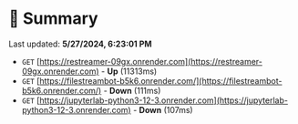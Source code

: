 # 📖 Summary
Last updated: **5/27/2024, 6:23:01 PM**

- `GET` [https://restreamer-09gx.onrender.com](https://restreamer-09gx.onrender.com) - **Up** (11313ms)
- `GET` [https://filestreambot-b5k6.onrender.com/](https://filestreambot-b5k6.onrender.com/) - **Down** (111ms)
- `GET` [https://jupyterlab-python3-12-3.onrender.com](https://jupyterlab-python3-12-3.onrender.com) - **Down** (107ms)
